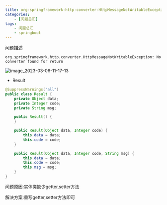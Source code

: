 ```yaml
---
title: org-springframework-http-converter-HttpMessageNotWritableException-No-converter-found-for-retur
categories:
    - [问题总汇]
tags:
    - 问题总汇
    - springboot
---
```


问题描述

```
org.springframework.http.converter.HttpMessageNotWritableException: No converter found for return
```

![![image_2023-03-06-11-17-13](https://raw.githubusercontent.com/PigPigLetsGo/imeages/master/image_2023-03-06-11-17-13_20230309195930.png)](org-springframework-http-converter-HttpMessageNotWritableException-No-converter-found-for-retur_md_files/image_2023-03-06-11-17-13_20230309195930.png?v=1&type=image&token=V1:hGc8ZOpix6zwkKJ3uTZ21rs8QqklDC2nQmYZZb6pG1c)

- Result

```java
@SuppressWarnings("all")
public class Result {
    private Object data;
    private Integer code;
    private String msg;

    public Result() {
    }

    public Result(Object data, Integer code) {
        this.data = data;
        this.code = code;
    }

    public Result(Object data, Integer code, String msg) {
        this.data = data;
        this.code = code;
        this.msg = msg;
    }
}
```

问题原因:实体类缺少getter,setter方法

解决方案:重写getter,setter方法即可

